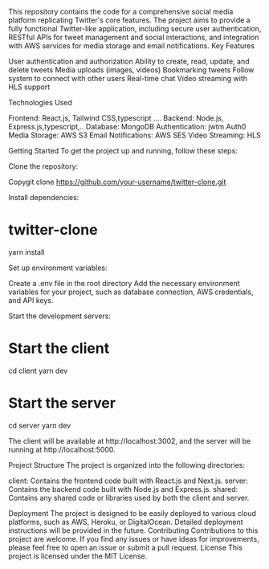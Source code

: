 This repository contains the code for a comprehensive social media platform replicating Twitter's core features. The project aims to provide a fully functional Twitter-like application, including secure user authentication, RESTful APIs for tweet management and social interactions, and integration with AWS services for media storage and email notifications.
Key Features

User authentication and authorization
Ability to create, read, update, and delete tweets
Media uploads (images, videos)
Bookmarking tweets
Follow system to connect with other users
Real-time chat 
Video streaming with HLS support

Technologies Used

Frontend: React.js, Tailwind CSS,typescript ....
Backend: Node.js, Express.js,typescript,..
Database: MongoDB
Authentication: jwtm Auth0
Media Storage: AWS S3
Email Notifications: AWS SES
Video Streaming: HLS

Getting Started
To get the project up and running, follow these steps:

Clone the repository:

Copygit clone https://github.com/your-username/twitter-clone.git

Install dependencies:

# twitter-clone
yarn install

Set up environment variables:

Create a .env file in the root directory
Add the necessary environment variables for your project, such as database connection, AWS credentials, and API keys.


Start the development servers:

# Start the client
cd client
yarn dev

# Start the server
cd server
yarn dev

The client will be available at http://localhost:3002, and the server will be running at http://localhost:5000.

Project Structure
The project is organized into the following directories:

client: Contains the frontend code built with React.js and Next.js.
server: Contains the backend code built with Node.js and Express.js.
shared: Contains any shared code or libraries used by both the client and server.

Deployment
The project is designed to be easily deployed to various cloud platforms, such as AWS, Heroku, or DigitalOcean. Detailed deployment instructions will be provided in the future.
Contributing
Contributions to this project are welcome. If you find any issues or have ideas for improvements, please feel free to open an issue or submit a pull request.
License
This project is licensed under the MIT License.
